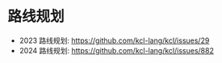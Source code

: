 # 路线规划

- 2023 路线规划: https://github.com/kcl-lang/kcl/issues/29
- 2024 路线规划: https://github.com/kcl-lang/kcl/issues/882
